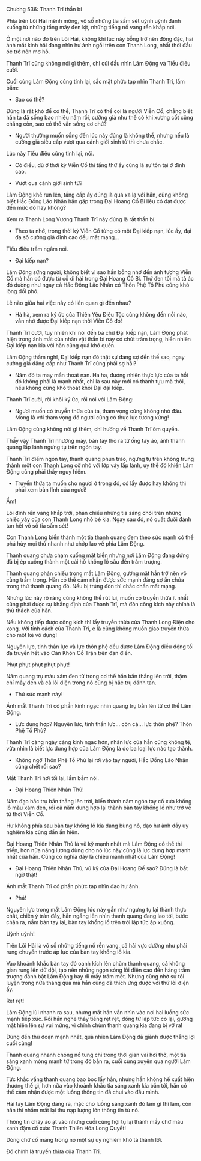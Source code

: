 




Chương 536: Thanh Trĩ thần bí


Phía trên Lôi Hải mênh mông, vô số những tia sấm sét uỳnh uỳnh đánh xuống từ những tầng mây đen kịt, những tiếng nổ vang rền khắp nơi.

Ở một nơi nào đó trên Lôi Hải, không khí lúc này bỗng trở nên đông đặc, hai ánh mắt kinh hãi đang nhìn hư ảnh ngồi trên con Thanh Long, nhất thời đầu óc trở nên mơ hồ.

Thanh Trĩ cũng không nói gì thêm, chỉ cúi đầu nhìn Lâm Động và Tiểu điêu cười.

Cuối cùng Lâm Động cũng tỉnh lại, sắc mặt phức tạp nhìn Thanh Trĩ, lẩm bẩm:

- Sao có thể?

Đúng là rất khó để có thể, Thanh Trĩ có thể coi là người Viễn Cổ, chẳng biết hắn ta đã sống bao nhiêu năm rồi, cường giả như thế có khi xương cốt cũng chẳng còn, sao có thể vẫn sống cơ chứ?

- Người thường muốn sống đến lúc này đúng là không thể, nhưng nếu là cường giả siêu cấp vượt qua cảnh giới sinh tử thì chưa chắc.

Lúc này Tiểu điêu cũng tỉnh lại, nói.

- Có điều, dù ở thời kỳ Viễn Cổ thì tầng thứ ấy cũng là sự tồn tại ở đỉnh cao.

- Vượt qua cảnh giới sinh tử?

Lâm Động khẽ run lên, tầng cấp ấy đúng là quá xa lạ với hắn, cũng không biết Hắc Đồng Lão Nhân hắn gặp trong Đại Hoang Cổ Bi liệu có đạt được đến mức đó hay không?

Xem ra Thanh Long Vương Thanh Trĩ này đúng là rất thần bí.

- Theo ta nhớ, trong thời kỳ Viễn Cổ từng có một Đại kiếp nạn, lúc ấy, đại đa số cường giả đỉnh cao đều mất mạng…

Tiểu điêu trầm ngâm nói.

- Đại kiếp nạn?

Lâm Động sững người, không biết vì sao hắn bỗng nhớ đến ảnh tượng Viễn Cổ mà hắn có được từ cỗ di hài trong Đại Hoang Cổ Bi. Thứ đen tối mà tà ác đó dường như ngay cả Hắc Đồng Lão Nhân có Thôn Phệ Tổ Phù cũng khó lòng đối phó.

Lẽ nào giữa hai việc này có liên quan gì đến nhau?

- Hà hà, xem ra ký ức của Thiên Yêu Điêu Tộc cũng không đến nỗi nào, vẫn nhớ được Đại kiếp nạn thời Viễn Cổ đó!

Thanh Trĩ cười, tuy nhiên khi nói đến ba chữ Đại kiếp nạn, Lâm Động phát hiện trong ánh mắt của nhân vật thần bí này có chút trầm trọng, hiển nhiên Đại kiếp nạn kia với hắn cũng quá khó quên.

Lâm Động thầm nghĩ, Đại kiếp nạn đó thật sự đáng sợ đến thế sao, ngay cường giả đẳng cấp như Thanh Trĩ cũng phải sợ hãi?

- Năm đó ta may mắn thoát nạn. Ha ha, đương nhiên thực lực của ta hồi đó không phải là mạnh nhất, chỉ là sau này mới có thành tựu mà thôi, nếu không cũng khó thoát khỏi Đại đại kiếp.

Thanh Trĩ cười, rời khỏi ký ức, rồi nói với Lâm Động:

- Ngươi muốn có truyền thừa của ta, tham vọng cũng không nhỏ đâu. Mong là với tham vọng đó ngươi cũng có thực lực tương xứng!

Lâm Động cũng không nói gì thêm, chỉ hướng về Thanh Trĩ ôm quyền.

Thấy vậy Thanh Trĩ nhướng mày, bàn tay thò ra từ ống tay áo, ánh thanh quang lấp lánh ngưng tụ trên ngón tay.

Thanh Trĩ điểm ngón tay, thanh quang phun trào, ngưng tụ trên không trung thành một con Thanh Long cỡ nhỏ với lớp vảy lấp lánh, uy thế đó khiến Lâm Động cũng phải thấy nguy hiểm.

- Truyền thừa ta muốn cho ngươi ở trong đó, có lấy được hay không thì phải xem bản lĩnh của ngươi!

Ầm!

Lôi đình rền vang khắp trời, phản chiếu những tia sáng chói trên những chiếc vảy của con Thanh Long nhỏ bé kia. Ngay sau đó, nó quất đuôi đánh tan hết vô số tia sấm sét!

Con Thanh Long biến thành một tia thanh quang đem theo sức mạnh có thể phá hủy mọi thứ nhanh như chớp lao về phía Lâm Động.

Thanh quang chưa chạm xuống mặt biển nhưng nơi Lâm Động đang đứng đã bị ép xuống thành một cái hố khổng lồ sâu đến trăm trượng.

Thanh quang phản chiếu trong mắt Lâm Động, gương mặt hắn trở nên vô cùng trầm trọng. Hắn có thể cảm nhận được sức mạnh đáng sợ ẩn chứa trong thứ thanh quang đó. Nếu bị trúng đòn thì chắc chắn mất mạng.

Nhưng lúc này rõ ràng cũng không thể rút lui, muốn có truyền thừa ít nhất cũng phải được sự khẳng định của Thanh Trĩ, mà đòn công kích này chính là thử thách của hắn.

Nếu không tiếp được công kích thì lấy truyền thừa của Thanh Long Điện cho xong. Với tính cách của Thanh Trĩ, e là cũng không muốn giao truyền thừa cho một kẻ vô dụng!

Nguyên lực, tinh thần lực và lực thôn phệ đều được Lâm Động điều động tối đa truyền hết vào Càn Khôn Cổ Trận trên đan điền.

Phụt phụt phụt phụt phụt!

Năm quang trụ màu xám đen từ trong cơ thể hắn bắn thẳng lên trời, thậm chí mây đen và cả lôi điện trong nó cũng bị hắc trụ đánh tan.

- Thứ sức mạnh này!

Ánh mắt Thanh Trĩ có phần kinh ngạc nhìn quang trụ bắn lên từ cơ thể Lâm Động.

- Lực dung hợp? Nguyên lực, tinh thần lực… còn cả… lực thôn phệ? Thôn Phệ Tổ Phù?

Thanh Trĩ càng ngày càng kinh ngạc hơn, nhãn lực của hắn cũng không tệ, vừa nhìn là biết lực dung hợp của Lâm Động là do ba loại lực nào tạo thành.

- Không ngờ Thôn Phệ Tổ Phù lại rơi vào tay ngươi, Hắc Đồng Lão Nhân cũng chết rồi sao?

Mắt Thanh Trĩ hơi tối lại, lẩm bẩm nói.

- Đại Hoang Thiên Nhân Thủ!

Năm đạo hắc trụ bắn thẳng lên trời, biến thành năm ngón tay cổ xưa khổng lồ màu xám đen, rồi cả năm dung hợp lại thành bàn tay khổng lồ như trở về từ thời Viễn Cổ.

Hư không phía sau bàn tay khổng lồ kia đang bùng nổ, đạo hư ảnh đầy uy nghiêm kia cũng dần ẩn hiện.

Đại Hoang Thiên Nhân Thủ là vũ kỹ mạnh nhất mà Lâm Động có thể thi triển, hơn nữa năng lượng dùng cho nó lúc này cũng là lực dung hợp mạnh nhất của hắn. Cũng có nghĩa đây là chiêu mạnh nhất của Lâm Động!

- Đại Hoang Thiên Nhân Thủ, vũ kỹ của Đại Hoang Đế sao? Đúng là bất ngờ thật!

Ánh mắt Thanh Trĩ có phần phức tạp nhìn đạo hư ảnh.

- Phá!

Nguyên lực trong mắt Lâm Động lúc này gần như ngưng tụ lại thành thực chất, chiến ý tràn đầy, hắn ngẩng lên nhìn thanh quang đang lao tới, bước chân ra, nắm bàn tay lại, bàn tay khổng lồ trên trời lập tức ập xuống.

Uỳnh uỳnh!

Trên Lôi Hải là vô số những tiếng nổ rền vang, cả hải vực dường như phải rung chuyển trước áp lực của bàn tay khổng lồ kia.

Vào khoảnh khắc bàn tay đó oanh kích lên chùm thanh quang, cả không gian rung lên dữ dội, tạo nên những ngọn sóng lôi điện cao đến hàng trăm trượng đánh bật Lâm Động bay đi mấy trăm mét. Nhưng cũng nhờ sự tôi luyện trong nửa tháng qua mà hắn cũng đã thích ứng được với thứ lôi điện ấy.

Rẹt rẹt!

Lâm Động lùi nhanh ra sau, nhưng mắt hắn vẫn nhìn vào nơi hai luồng sức mạnh tiếp xúc. Rồi hắn nghe thấy tiếng rẹt rẹt, đồng tử lập tức co lại, gương mặt hiện lên sự vui mừng, vì chính chùm thanh quang kia đang bị vỡ ra!

Dùng đến thủ đoạn mạnh nhất, quả nhiên Lâm Động đã giành được thắng lợi cuối cùng!

Thanh quang nhanh chóng nổ tung chỉ trong thời gian vài hơi thở, một tia sáng xanh mỏng manh từ trong đó bắn ra, cuối cùng xuyên qua người Lâm Động.

Tức khắc vầng thanh quang bao bọc lấy hắn, nhưng hắn không hề xuất hiện thương thế gì, hơn nữa vào khoảnh khắc tia sáng xanh kia bắn tới, hắn có thể cảm nhận được một luồng thông tin đã chui vào đầu mình.

Hai tay Lâm Động dang ra, mặc cho luồng sáng xanh đó làm gì thì làm, còn hắn thì nhắm mắt lại thu nạp lượng lớn thông tin từ nó.

Thông tin chảy ào ạt vào nhưng cuối cùng hội tụ lại thành mấy chữ màu xanh đậm cổ xưa: Thanh Thiên Hóa Long Quyết!

Dòng chữ cổ mang trong nó một sự uy nghiêm khó tả thành lời.

Đó chính là truyền thừa của Thanh Trĩ.




